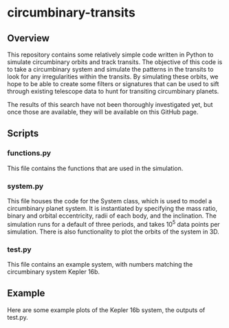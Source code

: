 # circumbinary-transits

## Overview

This repository contains some relatively simple code written in Python to simulate circumbinary orbits and track transits. The objective of this code is to take a circumbinary system and simulate the patterns in the transits to look for any irregularities within the transits. By simulating these orbits, we hope to be able to create some filters or signatures that can be used to sift through existing telescope data to hunt for transiting circumbinary planets. 

The results of this search have not been thoroughly investigated yet, but once those are available, they will be available on this GitHub page. 

## Scripts

### functions.py

This file contains the functions that are used in the simulation. 

### system.py

This file houses the code for the System class, which is used to model a circumbinary planet system. It is instantiated by specifying the mass ratio, binary and orbital eccentricity, radii of each body, and the inclination. The simulation runs for a default of three periods, and takes 10<sup>5</sup> data points per simulation. There is also functionality to plot the orbits of the system in 3D. 

### test.py

This file contains an example system, with numbers matching the circumbinary system Kepler 16b. 
<!-- CHANGE THE NUMBERS IN TEST.PY TO MATCH KEPLER -->

## Example

Here are some example plots of the Kepler 16b system, the outputs of test.py. 
<!-- work in progress. need to plot and show some nice graphics. maybe write a gif to show the orbit in real time around a transit? -->

